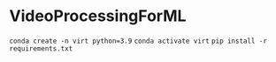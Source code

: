 # VideoProcessingForML

`conda create -n virt python=3.9`
`conda activate virt`
`pip install -r requirements.txt`
